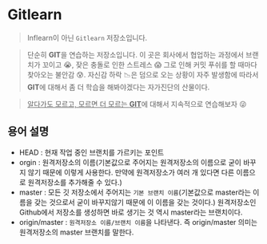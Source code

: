 # Gitlearn

> Inflearn이 아닌 `Gitlearn` 저장소입니다.

> 단순히 **GIT**을 연습하는 저장소입니다. 이 곳은 회사에서 협업하는 과정에서 브랜치가 꼬이고 😭, 잦은 충돌로 인한 스트레스 😱 그로 인해 커밋 푸쉬를 할 때마다 찾아오는 불안감 😰. 자신감 하락 📉은 덤으로 오는 상황이 자주 발생함에 따라서 **GIT**에 대해서 좀 더 학습을 해봐야겠다는 자가진단의 산물이다.

> <u>알다가도 모르고, 모르면 더 모르는 **GIT**</u>에 대해서 지속적으로 연습해보자 😜

## 용어 설명

-   HEAD : 현재 작업 중인 브랜치를 가르키는 포인트
-   orgin : 원격저장소의 이름(기본값으로 주어지는 원격저장소의 이름으로 굳이 바꾸지 않기 때문에 이렇게 사용한다. 만약에 원격저장소가 여러 개 있다면 다른 이름으로 원격저장소를 추가해줄 수 있다.)
-   master : 모든 깃 저장소에서 주어지는 `기본 브랜치 이름`(기본값으로 master라는 이름을 갖는 것으로서 굳이 바꾸지않기 때문에 이 이름을 갖는 것이다.) 원격저장소인 Github에서 저장소를 생성하면 바로 생기는 것 역시 master라는 브랜치이다.
-   origin/master : `원격저장소 이름/브랜치 이름`을 나타낸다. 즉 origin/master 의미는 원격저장소의 master 브랜치를 말한다.

